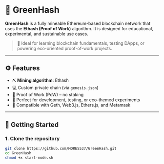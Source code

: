 # 🌿 GreenHash

**GreenHash** is a fully mineable Ethereum-based blockchain network that uses the **Ethash (Proof of Work)** algorithm. It is designed for educational, experimental, and sustainable use cases.

> 🌱 Ideal for learning blockchain fundamentals, testing DApps, or powering eco-oriented proof-of-work projects.

---

## ⚙️ Features

- ⛏️ **Mining algorithm**: Ethash
- 💻 Custom private chain (via `genesis.json`)
- 🔐 Proof of Work (PoW) – no staking
- 🧪 Perfect for development, testing, or eco-themed experiments
- 🔧 Compatible with Geth, Web3.js, Ethers.js, and Metamask

---

## 🚀 Getting Started

### 1. Clone the repository

```bash
git clone https://github.com/MORES537/GreenHash.git
cd GreenHash
chmod +x start-node.sh
